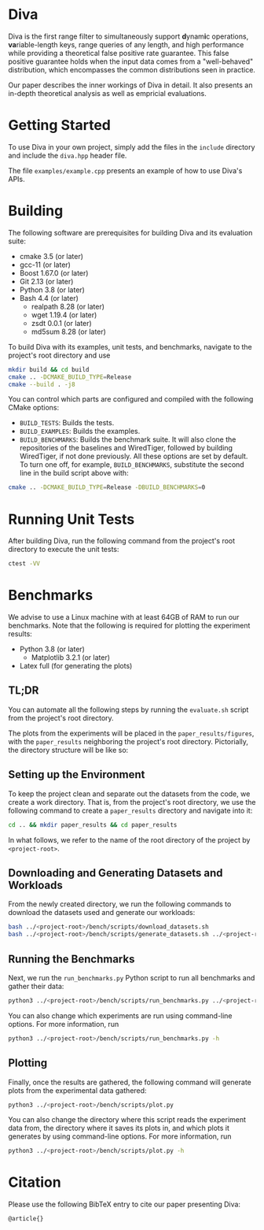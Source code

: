 # Diva
Diva is the first range filter to simultaneously support **d**ynam**i**c
operations, **va**riable-length keys, range queries of any length, and high
performance while providing a theoretical false positive rate guarantee. This
false positive guarantee holds when the input data comes from a "well-behaved"
distribution, which encompasses the common distributions seen in practice.

Our paper describes the inner workings of Diva in detail. It also presents
an in-depth theoretical analysis as well as empricial evaluations.

# Getting Started
To use Diva in your own project, simply add the files in the `include`
directory and include the `diva.hpp` header file.

The file `examples/example.cpp` presents an example of how to use Diva's APIs.

# Building
The following software are prerequisites for building Diva and its evaluation
suite:
- cmake 3.5 (or later)
- gcc-11 (or later)
- Boost 1.67.0 (or later)
- Git 2.13 (or later)
- Python 3.8 (or later)
- Bash 4.4 (or later)
  - realpath 8.28 (or later)
  - wget 1.19.4 (or later)
  - zsdt 0.0.1 (or later)
  - md5sum 8.28 (or later)

To build Diva with its examples, unit tests, and benchmarks, navigate to the
project's root directory and use 
```Bash
mkdir build && cd build
cmake .. -DCMAKE_BUILD_TYPE=Release
cmake --build . -j8
```
You can control which parts are configured and compiled with the following
CMake options:
- `BUILD_TESTS`: Builds the tests.
- `BUILD_EXAMPLES`: Builds the examples.
- `BUILD_BENCHMARKS`: Builds the benchmark suite. It will also clone the
  repositories of the baselines and WiredTiger, followed by building
  WiredTiger, if not done previously.
All these options are set by default. To turn one off, for example,
`BUILD_BENCHMARKS`, substitute the second line in the build script above with:
```Bash
cmake .. -DCMAKE_BUILD_TYPE=Release -DBUILD_BENCHMARKS=0
```

# Running Unit Tests
After building Diva, run the following command from the project's root
directory to execute the unit tests:
```Bash
ctest -VV
```

# Benchmarks
We advise to use a Linux machine with at least 64GB of RAM to run our
benchmarks. Note that the following is required for plotting the experiment
results:
- Python 3.8 (or later)
  - Matplotlib 3.2.1 (or later)
- Latex full (for generating the plots)

## TL;DR
You can automate all the following steps by running the `evaluate.sh` script
from the project's root directory. 

The plots from the experiments will be placed in the `paper_results/figures`,
with the `paper_results` neighboring the project's root directory. Pictorially,
the directory structure will be like so:


## Setting up the Environment
To keep the project clean and separate out the datasets from the code, we
create a work directory. That is, from the project's root directory, we use the
following command to create a `paper_results` directory and navigate into it:
```Bash
cd .. && mkdir paper_results && cd paper_results
```
In what follows, we refer to the name of the root directory of the project by
`<project-root>`.

## Downloading and Generating Datasets and Workloads
From the newly created directory, we run the following commands to download the
datasets used and generate our workloads:
```Bash
bash ../<project-root>/bench/scripts/download_datasets.sh
bash ../<project-root>/bench/scripts/generate_datasets.sh ../<project-root>/build real_datasets
```

## Running the Benchmarks
Next, we run the `run_benchmarks.py` Python script to run all benchmarks and
gather their data:
```Bash
python3 ../<project-root>/bench/scripts/run_benchmarks.py ../<project-root>/build workloads
```
You can also change which experiments are run using command-line options. For
more information, run 
```Bash
python3 ../<project-root>/bench/scripts/run_benchmarks.py -h
```

## Plotting
Finally, once the results are gathered, the following command will generate
plots from the experimental data gathered:
```Bash
python3 ../<project-root>/bench/scripts/plot.py
```
You can also change the directory where this script reads the experiment data from,
the directory where it saves its plots in, and which plots it generates by
using command-line options. For more information, run 
```Bash
python3 ../<project-root>/bench/scripts/plot.py -h
```

# Citation
Please use the following BibTeX entry to cite our paper presenting Diva:
```{bibtex}
@article{}
```

